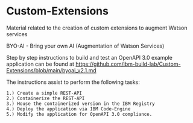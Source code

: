 # Custom-Extensions
Material related to the creation of custom extensions to augment Watson services

BYO-AI - Bring your own AI (Augmentation of Watson Services)

Step by step instructions to build and test an OpenAPI 3.0 example application can be found at https://github.com/ibm-build-lab/Custom-Extensions/blob/main/byoai_v2.1.md

The instructions assist to perform the following tasks:
```
1.) Create a simple REST-API
2.) Containerize the REST-API
3.) House the containerized version in the IBM Registry
4.) Deploy the application via IBM Code-Engine
5.) Modify the application for OpenAPI 3.0 compliance. 
```
